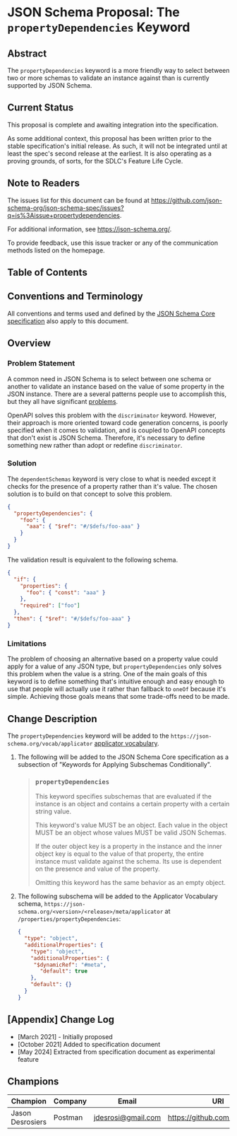 # JSON Schema Proposal: The `propertyDependencies` Keyword

## Abstract

The `propertyDependencies` keyword is a more friendly way to select between two
or more schemas to validate an instance against than is currently supported by
JSON Schema.

## Current Status

This proposal is complete and awaiting integration into the specification.

As some additional context, this proposal has been written prior to the stable
specification's initial release. As such, it will not be integrated until at
least the spec's second release at the earliest. It is also operating as a
proving grounds, of sorts, for the SDLC's Feature Life Cycle.

## Note to Readers

The issues list for this document can be found at
<https://github.com/json-schema-org/json-schema-spec/issues?q=is%3Aissue+propertydependencies>.

For additional information, see <https://json-schema.org/>.

To provide feedback, use this issue tracker or any of the communication methods
listed on the homepage.

## Table of Contents

## Conventions and Terminology

All conventions and terms used and defined by the [JSON Schema Core
specification](../jsonschema-core.md) also apply to this document.

## Overview

### Problem Statement

A common need in JSON Schema is to select between one schema or another to
validate an instance based on the value of some property in the JSON instance.
There are a several patterns people use to accomplish this, but they all have
significant [problems](propertyDependencies-adr.md#problems). <!-- Update when
moving ADR -->

OpenAPI solves this problem with the `discriminator` keyword. However, their
approach is more oriented toward code generation concerns, is poorly specified
when it comes to validation, and is coupled to OpenAPI concepts that don't exist
is JSON Schema. Therefore, it's necessary to define something new rather than
adopt or redefine `discriminator`.

### Solution

The `dependentSchemas` keyword is very close to what is needed except it checks
for the presence of a property rather than it's value. The chosen solution is to
build on that concept to solve this problem.

```json
{
  "propertyDependencies": {
    "foo": {
      "aaa": { "$ref": "#/$defs/foo-aaa" }
    }
  }
}
```

The validation result is equivalent to the following schema.

```json
{
  "if": {
    "properties": {
      "foo": { "const": "aaa" }
    },
    "required": ["foo"]
  },
  "then": { "$ref": "#/$defs/foo-aaa" }
}
```

### Limitations

The problem of choosing an alternative based on a property value could apply for
a value of any JSON type, but `propertyDependencies` only solves this problem
when the value is a string. One of the main goals of this keyword is to define
something that's intuitive enough and easy enough to use that people will
actually use it rather than fallback to `oneOf` because it's simple. Achieving
those goals means that some trade-offs need to be made.

## Change Description

The `propertyDependencies` keyword will be added to the
`https://json-schema.org/vocab/applicator` [applicator
vocabulary](../jsonschema-core.md#applicators).

1. The following will be added to the JSON Schema Core specification as a
   subsection of "Keywords for Applying Subschemas Conditionally".

    > ### `propertyDependencies`
    >
    > This keyword specifies subschemas that are evaluated if the instance is an
    > object and contains a certain property with a certain string value.
    >
    > This keyword's value MUST be an object. Each value in the object MUST be
    > an object whose values MUST be valid JSON Schemas.
    >
    > If the outer object key is a property in the instance and the inner object
    > key is equal to the value of that property, the entire instance must
    > validate against the schema. Its use is dependent on the presence and
    > value of the property.
    >
    > Omitting this keyword has the same behavior as an empty object.

1. The following subschema will be added to the Applicator Vocabulary schema,
   `https://json-schema.org/<version>/<release>/meta/applicator` at
   `/properties/propertyDependencies`:

    ```json
    {
      "type": "object",
      "additionalProperties": {
        "type": "object",
        "additionalProperties": {
         "$dynamicRef": "#meta",
           "default": true
        },
        "default": {}
      }
    }
    ```

## [Appendix] Change Log

- \[March 2021\] - Initially proposed
- \[October 2021\] Added to specification document
- \[May 2024\] Extracted from specification document as experimental feature

## Champions

| Champion                   | Company | Email                | URI                              |
| -------------------------- | ------- | -------------------- | -------------------------------- |
| Jason Desrosiers           | Postman | <jdesrosi@gmail.com> | <https://github.com/jdesrosiers> |
